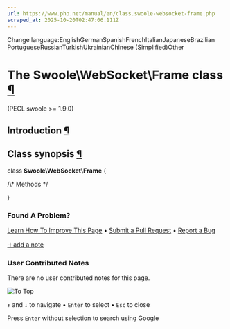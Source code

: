 ```yaml
---
url: https://www.php.net/manual/en/class.swoole-websocket-frame.php
scraped_at: 2025-10-20T02:47:06.111Z
---
```


Change language:EnglishGermanSpanishFrenchItalianJapaneseBrazilian PortugueseRussianTurkishUkrainianChinese (Simplified)Other

# The Swoole\\WebSocket\\Frame class [¶](https://www.php.net/manual/en/class.swoole-websocket-frame.php\#class.swoole-websocket-frame)

(PECL swoole >= 1.9.0)

## Introduction [¶](https://www.php.net/manual/en/class.swoole-websocket-frame.php\#swoole-websocket-frame.intro)

## Class synopsis [¶](https://www.php.net/manual/en/class.swoole-websocket-frame.php\#swoole-websocket-frame.synopsis)

class **Swoole\\WebSocket\\Frame**
{

/\\* Methods \*/


}

### Found A Problem?

[Learn How To Improve This Page](https://github.com/php/doc-base/blob/master/README.md "This will take you to our contribution guidelines on GitHub")
•
[Submit a Pull Request](https://github.com/php/doc-en/blob/master/reference/swoole/swoole.websocket.frame.xml)
•
[Report a Bug](https://github.com/php/doc-en/issues/new?body=From%20manual%20page:%20https:%2F%2Fphp.net%2Fclass.swoole-websocket-frame%0A%0A---)

[＋add a note](https://www.php.net/manual/add-note.php?sect=class.swoole-websocket-frame&repo=en&redirect=https://www.php.net/manual/en/class.swoole-websocket-frame.php)

### User Contributed Notes

There are no user contributed notes for this page.

![To Top](https://www.php.net/images/to-top@2x.png)

`↑` and `↓` to navigate •
`Enter` to select •
`Esc` to close


Press `Enter` without
selection to search using Google